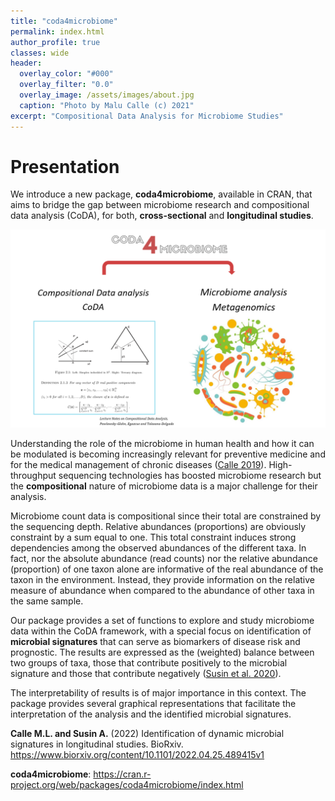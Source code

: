 ```yaml
---
title: "coda4microbiome"
permalink: index.html
author_profile: true
classes: wide
header:
  overlay_color: "#000"
  overlay_filter: "0.0"
  overlay_image: /assets/images/about.jpg
  caption: "Photo by Malu Calle (c) 2021"  
excerpt: "Compositional Data Analysis for Microbiome Studies"
---
```


# Presentation 

 We introduce a new package, **coda4microbiome**, available in CRAN, that aims to bridge the gap between microbiome research and compositional data analysis (CoDA), for both, **cross-sectional** and **longitudinal studies**.

<p align="center">
  <img src="./assets/images/fillgap.png" width=700px />
</p>

Understanding the role of the microbiome in human health and how it can be modulated is becoming increasingly relevant for preventive medicine and for the medical management of chronic diseases ([Calle 2019](https://doi.org/10.5808/GI.2019.17.1.e6)). High-throughput sequencing technologies has boosted microbiome research but the **compositional** nature of microbiome data is a major challenge for their analysis.

Microbiome count data is compositional since their total are constrained by the sequencing depth. Relative abundances (proportions) are obviously constraint by a sum equal to one. This total constraint induces strong dependencies among the observed abundances of the different taxa. In fact, nor the absolute abundance (read counts) nor the relative abundance (proportion) of one taxon alone are informative of the real abundance of the taxon in the environment. Instead, they provide information on the relative measure of abundance when compared to the abundance of other taxa in the same sample.

Our package provides a set of functions to explore and study microbiome data within the CoDA framework, with a special focus on identification of **microbial signatures** that can serve as biomarkers of disease risk and prognostic. The results are expressed as the (weighted) balance between two groups of taxa, those that contribute positively to the microbial signature and those that contribute negatively ([Susin et al. 2020](https://doi.org/10.1093/nargab/lqaa029)).

The interpretability of results is of major importance in this context. The package provides several graphical representations that facilitate the interpretation of the analysis and the identified microbial signatures.

**Calle M.L. and Susin A.** (2022) Identification of dynamic microbial signatures in longitudinal studies. BioRxiv. <https://www.biorxiv.org/content/10.1101/2022.04.25.489415v1>

**coda4microbiome**: <https://cran.r-project.org/web/packages/coda4microbiome/index.html>
